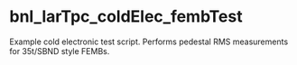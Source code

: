 # bnl_larTpc_coldElec_fembTest
Example cold electronic test script. Performs pedestal RMS measurements for 35t/SBND style FEMBs.
